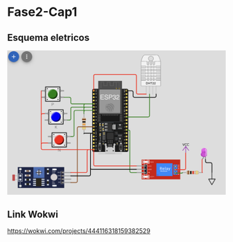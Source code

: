 # Fase2-Cap1
## Esquema eletricos
![alt text](imagens/image.png)

## Link Wokwi
https://wokwi.com/projects/444116318159382529